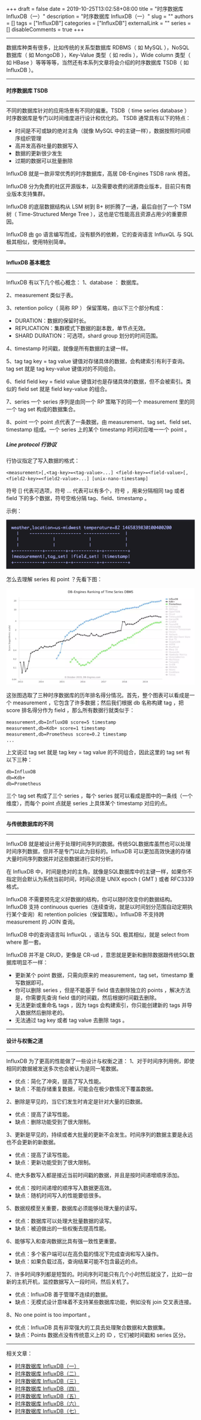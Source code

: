 +++
draft = false
date = 2019-10-25T13:02:58+08:00
title = "时序数据库 InfluxDB（一）"
description = "时序数据库 InfluxDB（一）"
slug = ""
authors = []
tags = ["InfluxDB"]
categories = ["InfluxDB"]
externalLink = ""
series = []
disableComments = true
+++

---
数据库种类有很多，比如传统的关系型数据库 RDBMS（ 如 MySQL ），NoSQL  数据库（ 如 MongoDB ），Key-Value 类型（ 如 redis ），Wide column 类型（ 如 HBase ）等等等等，当然还有本系列文章将会介绍的时序数据库 TSDB（ 如 InfluxDB ）。


---
#### 时序数据库 TSDB
---

不同的数据库针对的应用场景有不同的偏重。TSDB（ time series database ）时序数据库是专门以时间维度进行设计和优化的。
TSDB 通常具有以下的特点：
* 时间是不可或缺的绝对主角（就像 MySQL 中的主键一样），数据按照时间顺序组织管理
* 高并发高吞吐量的数据写入
* 数据的更新很少发生
* 过期的数据可以批量删除


InfluxDB 就是一款非常优秀的时序数据库，高居 DB-Engines TSDB rank 榜首。

InfluxDB 分为免费的社区开源版本，以及需要收费的闭源商业版本，目前只有商业版本支持集群。

InfluxDB 的底层数据结构从 LSM 树到 B+ 树折腾了一通，最后自创了一个 TSM 树（ Time-Structured Merge Tree ），这也是它性能高且资源占用少的重要原因。

InfluxDB 由 go 语言编写而成，没有额外的依赖，它的查询语言 InfluxQL 与 SQL 极其相似，使用特别简单。


---
#### InfluxDB 基本概念
---

InfluxDB 有以下几个核心概念：
1、database ：
数据库。


2、measurement
类似于表。


3、retention policy（ 简称 RP ）
保留策略，由以下三个部分构成：
* DURATION：数据的保留时长。
* REPLICATION：集群模式下数据的副本数，单节点无效。
* SHARD DURATION：可选项，shard group 划分的时间范围。



4、timestamp
时间戳，就像是所有数据的主键一样。


5、tag
tag key = tag value 键值对存储具体的数据，会构建索引有利于查询。tag set 就是 tag key-value 键值对的不同组合。


6、field
field key = field value  键值对也是存储具体的数据，但不会被索引。类似的 field set 就是 field key-value 的组合。


7、series
一个 series 序列是由同一个 RP 策略下的同一个 measurement 里的同一个 tag set 构成的数据集合。


8、point
一个 point 点代表了一条数据，由 measurement、tag set、field set、timestamp 组成。一个 series 上的某个 timestamp 时间对应唯一一个 point 。




##### Line protocol 行协议
行协议指定了写入数据的格式：

```
<measurement>[,<tag-key>=<tag-value>...] <field-key>=<field-value>[,<field2-key>=<field2-value>...] [unix-nano-timestamp]
```

符号 [] 代表可选项，符号 ... 代表可以有多个，符号 ，用来分隔相同 tag 或者 field 下的多个数据，符号空格分隔 tag、field、timestamp 。


示例：

![image](/images/influxdb/line-protocol.png)


怎么去理解 series 和 point ？先看下图：

![image](/images/influxdb/series-point.webp)


这张图选取了三种时序数据库的历年排名得分情况。首先，整个图表可以看成是一个 measurement ，它包含了许多数据；然后我们根据 db 名称构建 tag ，把 score 排名得分作为 field ，那么所有数据行就类似于：
```
measurement,db=InfluxDB score=5 timestamp
measurement,db=Kdb+ score=1 timestamp
measurement,db=Prometheus score=0.2 timestamp
...
```
上文说过 tag set 就是 tag key = tag value 的不同组合，因此这里的 tag set 有以下三种：
```
db=InfluxDB
db=Kdb+
db=Prometheus
```
三个 tag set 构成了三个 series ，每个 series 就可以看成是图中的一条线（一个维度），而每个 point 点就是 series 上具体某个 timestamp 对应的点。




---
#### 与传统数据库的不同
---

InfluxDB 就是被设计用于处理时间序列的数据。传统SQL数据库虽然也可以处理时间序列数据，但并不是专门以此为目标的。InfluxDB  可以更加高效快速的存储大量时间序列数据并对这些数据进行实时分析。


在 InfluxDB 中，时间是绝对的主角，就像是SQL数据库中的主键一样，如果你不指定则会默认为系统当前时间，时间必须是 UNIX epoch ( GMT ) 或者 RFC3339 格式。

InfluxDB 不需要预先定义好数据的结构，你可以随时改变你的数据结构。InfluxDB 支持 continuous queries（连续查询，就是以时间划分范围自动定期执行某个查询）和 retention policies（保留策略）。InfluxDB 不支持跨 measurement 的 JOIN 查询。

InfluxDB 中的查询语言叫 InfluxQL ，语法与 SQL 极其相似，就是 select from where 那一套。

InfluxDB 并不是 CRUD，更像是 CR-ud ，意思就是更新和删除数据跟传统SQL数据库明显不一样：
* 更新某个 point 数据，只需向原来的 measurement，tag set，timestamp 重写数据即可。
* 你可以删除 series ，但是不能基于 field 值去删除独立的 points ，解决方法是，你需要先查询 field 值的时间戳，然后根据时间戳去删除。
* 无法更新或重命名 tags ，因为 tags 会构建索引，你只能创建新的 tags 并导入数据然后删除老的。
* 无法通过 tag key 或者 tag value 去删除 tags 。


---
#### 设计与权衡之道
---

InfluxDB 为了更高的性能做了一些设计与权衡之道：
1、对于时间序列用例，即使相同的数据被发送多次也会被认为是同一笔数据。

* 优点：简化了冲突，提高了写入性能。
* 缺点：不能存储重复数据，可能会在极少数情况下覆盖数据。


2、删除是罕见的，当它们发生时肯定是针对大量的旧数据。

* 优点：提高了读写性能。
* 缺点：删除功能受到了很大限制。


3、更新是罕见的，持续或者大批量的更新不会发生。时间序列的数据主要是永远也不会更新的新数据。

* 优点：提高了读写性能。
* 缺点：更新功能受到了很大限制。


4、绝大多数写入都是接近当前时间戳的数据，并且是按时间递增顺序添加。
* 优点：按时间递增的顺序写入数据更高效。
* 缺点：随机时间写入的性能要低很多。

5、数据规模至关重要，数据库必须能够处理大量的读写。

* 优点：数据库可以处理大批量数据的读写。
* 缺点：被迫做出的一些权衡去提高性能。

6、能够写入和查询数据比具有强一致性更重要。

* 优点：多个客户端可以在高负载的情况下完成查询和写入操作。
* 缺点：如果负载过高，查询结果可能不包含最近的点。

7、许多时间序列都是短暂的。时间序列可能只有几个小时然后就没了，比如一台新的主机开机，监控数据写入一段时间，然后关机了。

* 优点：InfluxDB 善于管理不连续的数据。
* 缺点：无模式设计意味着不支持某些数据库功能，例如没有 join 交叉表连接。

8、No one point is too important 。

* 优点：InfluxDB 具有非常强大的工具去处理聚合数据和大数据集。
* 缺点：Points 数据点没有传统意义上的 ID ，它们被时间戳和 series 区分。

---
相关文章：
- [时序数据库 InfluxDB（一）](/posts/influxdb/1/)
- [时序数据库 InfluxDB（二）](/posts/influxdb/2/)
- [时序数据库 InfluxDB（三）](/posts/influxdb/3/)
- [时序数据库 InfluxDB（四）](/posts/influxdb/4/)
- [时序数据库 InfluxDB（五）](/posts/influxdb/5/)
- [时序数据库 InfluxDB（六）](/posts/influxdb/6/)
- [时序数据库 InfluxDB（七）](/posts/influxdb/7/)
